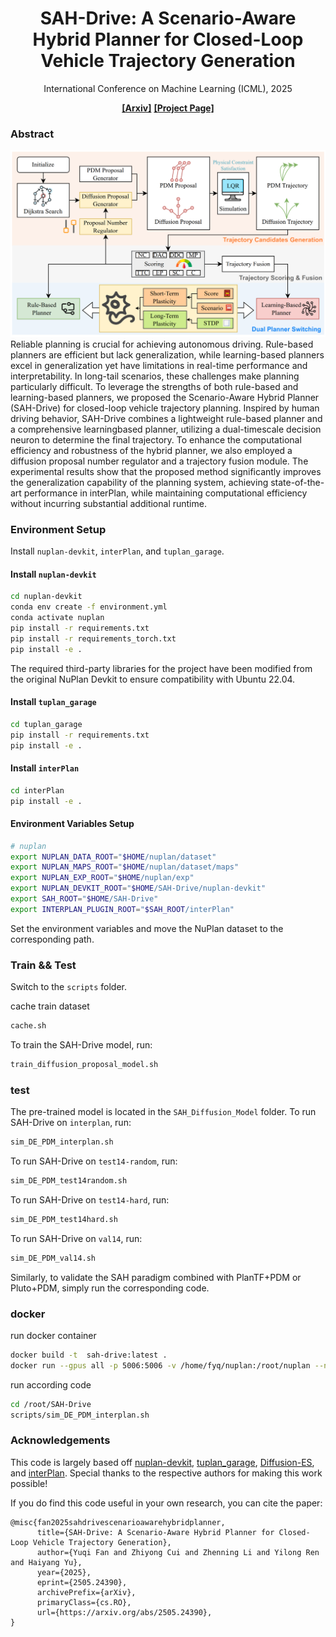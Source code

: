 <div align="center">
  
# SAH-Drive: A Scenario-Aware Hybrid Planner for Closed-Loop Vehicle Trajectory Generation

International Conference on Machine Learning (ICML), 2025

[**[Arxiv]**](https://arxiv.org/pdf/2505.24390) [**[Project Page]**](https://sah-drive-web.github.io/)
</div>


### Abstract

![alt text](image.png)
Reliable planning is crucial for achieving autonomous driving. Rule-based planners are efficient but lack generalization, while learning-based planners excel in generalization yet have limitations in real-time performance and interpretability. In long-tail scenarios, these challenges make planning particularly difficult. To leverage the strengths of both rule-based and learning-based planners, we proposed the Scenario-Aware Hybrid Planner (SAH-Drive) for closed-loop vehicle trajectory planning. Inspired by human driving behavior, SAH-Drive combines a lightweight rule-based planner and a comprehensive learningbased planner, utilizing a dual-timescale decision neuron to determine the final trajectory. To enhance the computational efficiency and robustness of the hybrid planner, we also employed a diffusion proposal number regulator and a trajectory fusion module. The experimental results show that the proposed method significantly improves the generalization capability of the planning system, achieving state-of-the-art performance in interPlan, while maintaining computational efficiency without incurring substantial additional runtime.



### Environment Setup

Install `nuplan-devkit`, `interPlan`, and `tuplan_garage`.

#### Install `nuplan-devkit`

```bash
cd nuplan-devkit
conda env create -f environment.yml
conda activate nuplan 
pip install -r requirements.txt
pip install -r requirements_torch.txt
pip install -e .
```
The required third-party libraries for the project have been modified from the original NuPlan Devkit to ensure compatibility with Ubuntu 22.04.

#### Install `tuplan_garage`

```bash
cd tuplan_garage
pip install -r requirements.txt
pip install -e .
```

#### Install `interPlan`

```bash
cd interPlan
pip install -e .
```

#### Environment Variables Setup

```bash
# nuplan
export NUPLAN_DATA_ROOT="$HOME/nuplan/dataset"
export NUPLAN_MAPS_ROOT="$HOME/nuplan/dataset/maps"
export NUPLAN_EXP_ROOT="$HOME/nuplan/exp"
export NUPLAN_DEVKIT_ROOT="$HOME/SAH-Drive/nuplan-devkit"
export SAH_ROOT="$HOME/SAH-Drive"
export INTERPLAN_PLUGIN_ROOT="$SAH_ROOT/interPlan"
```
Set the environment variables and move the NuPlan dataset to the corresponding path.


### Train && Test

Switch to the `scripts` folder.

cache train dataset
```bash
cache.sh
```

To train the SAH-Drive model, run:

```bash
train_diffusion_proposal_model.sh
```


### test

The pre-trained model is located in the `SAH_Diffusion_Model` folder.
To run SAH-Drive on `interplan`, run:
```bash
sim_DE_PDM_interplan.sh
```

To run SAH-Drive on `test14-random`, run:
```bash
sim_DE_PDM_test14random.sh
```

To run SAH-Drive on `test14-hard`, run:
```bash
sim_DE_PDM_test14hard.sh
```

To run SAH-Drive on `val14`, run:
```bash
sim_DE_PDM_val14.sh
```

Similarly, to validate the SAH paradigm combined with PlanTF+PDM or Pluto+PDM, simply run the corresponding code.

### docker

run docker container
```bash
docker build -t  sah-drive:latest .
docker run --gpus all -p 5006:5006 -v /home/fyq/nuplan:/root/nuplan --name sah_docker -it sah-drive:latest /bin/bash
```

run according code
```bash
cd /root/SAH-Drive
scripts/sim_DE_PDM_interplan.sh
```

### Acknowledgements

This code is largely based off [nuplan-devkit](https://github.com/motional/nuplan-devkit), [tuplan_garage](https://github.com/autonomousvision/tuplan_garage), [Diffusion-ES](https://github.com/bhyang/diffusion-es), and [interPlan](https://github.com/mh0797/interPlan). Special thanks to the respective authors for making this work possible!

If you do find this code useful in your own research, you can cite the paper:
```biblatex
@misc{fan2025sahdrivescenarioawarehybridplanner,
      title={SAH-Drive: A Scenario-Aware Hybrid Planner for Closed-Loop Vehicle Trajectory Generation}, 
      author={Yuqi Fan and Zhiyong Cui and Zhenning Li and Yilong Ren and Haiyang Yu},
      year={2025},
      eprint={2505.24390},
      archivePrefix={arXiv},
      primaryClass={cs.RO},
      url={https://arxiv.org/abs/2505.24390}, 
}
```